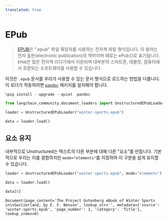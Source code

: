 ```yaml
---
translated: true
---
```


# EPub

>[EPUB](https://en.wikipedia.org/wiki/EPUB)은 ".epub" 파일 확장자를 사용하는 전자책 파일 형식입니다. 이 용어는 전자 출판(electronic publication)의 약어이며 때로는 ePub으로 표기됩니다. `EPUB`은 많은 전자책 리더기에서 지원되며 대부분의 스마트폰, 태블릿, 컴퓨터에서 호환되는 소프트웨어를 사용할 수 있습니다.

이것은 `.epub` 문서를 우리가 사용할 수 있는 문서 형식으로 로드하는 방법을 다룹니다. 이 로더가 작동하려면 [`pandoc`](https://pandoc.org/installing.html) 패키지를 설치해야 합니다.

```python
%pip install --upgrade --quiet  pandoc
```

```python
from langchain_community.document_loaders import UnstructuredEPubLoader
```

```python
loader = UnstructuredEPubLoader("winter-sports.epub")
```

```python
data = loader.load()
```

## 요소 유지

내부적으로 Unstructured는 텍스트의 다른 부분에 대해 다른 "요소"를 만듭니다. 기본적으로 우리는 이를 결합하지만 `mode="elements"`를 지정하여 이 구분을 쉽게 유지할 수 있습니다.

```python
loader = UnstructuredEPubLoader("winter-sports.epub", mode="elements")
```

```python
data = loader.load()
```

```python
data[0]
```

```output
Document(page_content='The Project Gutenberg eBook of Winter Sports in\nSwitzerland, by E. F. Benson', lookup_str='', metadata={'source': 'winter-sports.epub', 'page_number': 1, 'category': 'Title'}, lookup_index=0)
```
